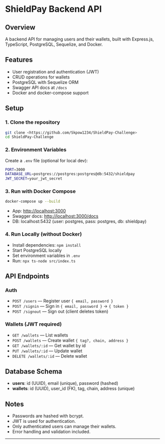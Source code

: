 # ShieldPay Backend API

## Overview

A backend API for managing users and their wallets, built with Express.js, TypeScript, PostgreSQL, Sequelize, and Docker.

## Features

- User registration and authentication (JWT)
- CRUD operations for wallets
- PostgreSQL with Sequelize ORM
- Swagger API docs at `/docs`
- Docker and docker-compose support

## Setup

### 1. Clone the repository

```bash
git clone <https://github.com/Skpow1234/ShieldPay-Challenge>
cd ShieldPay-Challenge
```

### 2. Environment Variables

Create a `.env` file (optional for local dev):

```bash
PORT=3000
DATABASE_URL=postgres://postgres:postgres@db:5432/shieldpay
JWT_SECRET=your_jwt_secret
```

### 3. Run with Docker Compose

```bash
docker-compose up --build
```

- App: <http://localhost:3000>
- Swagger docs: <http://localhost:3000/docs>
- DB: localhost:5432 (user: postgres, pass: postgres, db: shieldpay)

### 4. Run Locally (without Docker)

- Install dependencies: `npm install`
- Start PostgreSQL locally
- Set environment variables in `.env`
- Run: `npx ts-node src/index.ts`

## API Endpoints

### Auth

- `POST /users` — Register user `{ email, password }`
- `POST /signin` — Sign in `{ email, password }` → `{ token }`
- `POST /signout` — Sign out (client deletes token)

### Wallets (JWT required)

- `GET /wallets` — List wallets
- `POST /wallets` — Create wallet `{ tag?, chain, address }`
- `GET /wallets/:id` — Get wallet by id
- `PUT /wallets/:id` — Update wallet
- `DELETE /wallets/:id` — Delete wallet

## Database Schema

- **users**: id (UUID), email (unique), password (hashed)
- **wallets**: id (UUID), user_id (FK), tag, chain, address (unique)

## Notes

- Passwords are hashed with bcrypt.
- JWT is used for authentication.
- Only authenticated users can manage their wallets.
- Error handling and validation included.

---
